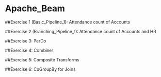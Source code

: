 # Apache_Beam

##Exercise 1 (Basic_Pipeline_1):
Attendance count of Accounts

##Exercise 2 (Branching_Pipeline_1):
Attendance count of Accounts and HR

##Exercise 3:
ParDo

##Exercise 4:
Combiner

##Exercise 5:
Composite Transforms

##Exercise 6:
CoGroupBy for Joins
